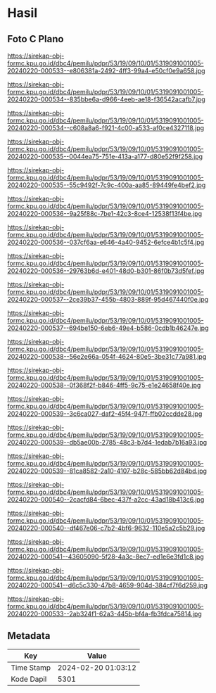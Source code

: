 # Hasil

## Foto C Plano

https://sirekap-obj-formc.kpu.go.id/dbc4/pemilu/pdpr/53/19/09/10/01/5319091001005-20240220-000533--e806381a-2492-4ff3-99a4-e50cf0e9a658.jpg

https://sirekap-obj-formc.kpu.go.id/dbc4/pemilu/pdpr/53/19/09/10/01/5319091001005-20240220-000534--835bbe6a-d966-4eeb-ae18-f36542acafb7.jpg

https://sirekap-obj-formc.kpu.go.id/dbc4/pemilu/pdpr/53/19/09/10/01/5319091001005-20240220-000534--c608a8a6-f921-4c00-a533-af0ce4327118.jpg

https://sirekap-obj-formc.kpu.go.id/dbc4/pemilu/pdpr/53/19/09/10/01/5319091001005-20240220-000535--0044ea75-751e-413a-a177-d80e52f9f258.jpg

https://sirekap-obj-formc.kpu.go.id/dbc4/pemilu/pdpr/53/19/09/10/01/5319091001005-20240220-000535--55c9492f-7c9c-400a-aa85-89449fe4bef2.jpg

https://sirekap-obj-formc.kpu.go.id/dbc4/pemilu/pdpr/53/19/09/10/01/5319091001005-20240220-000536--9a25f88c-7be1-42c3-8ce4-12538f13f4be.jpg

https://sirekap-obj-formc.kpu.go.id/dbc4/pemilu/pdpr/53/19/09/10/01/5319091001005-20240220-000536--037cf6aa-e646-4a40-9452-6efce4b1c5f4.jpg

https://sirekap-obj-formc.kpu.go.id/dbc4/pemilu/pdpr/53/19/09/10/01/5319091001005-20240220-000536--29763b6d-e401-48d0-b301-86f0b73d5fef.jpg

https://sirekap-obj-formc.kpu.go.id/dbc4/pemilu/pdpr/53/19/09/10/01/5319091001005-20240220-000537--2ce39b37-455b-4803-889f-95d467440f0e.jpg

https://sirekap-obj-formc.kpu.go.id/dbc4/pemilu/pdpr/53/19/09/10/01/5319091001005-20240220-000537--694be150-6eb6-49e4-b586-0cdb1b46247e.jpg

https://sirekap-obj-formc.kpu.go.id/dbc4/pemilu/pdpr/53/19/09/10/01/5319091001005-20240220-000538--56e2e66a-054f-4624-80e5-3be31c77a981.jpg

https://sirekap-obj-formc.kpu.go.id/dbc4/pemilu/pdpr/53/19/09/10/01/5319091001005-20240220-000538--0f368f2f-b846-4ff5-9c75-e1e24658f40e.jpg

https://sirekap-obj-formc.kpu.go.id/dbc4/pemilu/pdpr/53/19/09/10/01/5319091001005-20240220-000539--3c6ca027-daf2-45f4-947f-ffb02ccdde28.jpg

https://sirekap-obj-formc.kpu.go.id/dbc4/pemilu/pdpr/53/19/09/10/01/5319091001005-20240220-000539--db5ae00b-2785-48c3-b7d4-1edab7b16a93.jpg

https://sirekap-obj-formc.kpu.go.id/dbc4/pemilu/pdpr/53/19/09/10/01/5319091001005-20240220-000539--81ca8582-2a10-4107-b28c-585bb62d84bd.jpg

https://sirekap-obj-formc.kpu.go.id/dbc4/pemilu/pdpr/53/19/09/10/01/5319091001005-20240220-000540--2cacfd84-6bec-437f-a2cc-43ad18b413c6.jpg

https://sirekap-obj-formc.kpu.go.id/dbc4/pemilu/pdpr/53/19/09/10/01/5319091001005-20240220-000540--df467e06-c7b2-4bf6-9632-110e5a2c5b29.jpg

https://sirekap-obj-formc.kpu.go.id/dbc4/pemilu/pdpr/53/19/09/10/01/5319091001005-20240220-000541--43605090-5f28-4a3c-8ec7-ed1e6e3fd1c8.jpg

https://sirekap-obj-formc.kpu.go.id/dbc4/pemilu/pdpr/53/19/09/10/01/5319091001005-20240220-000541--d6c5c330-47b8-4659-904d-384cf7f6d259.jpg

https://sirekap-obj-formc.kpu.go.id/dbc4/pemilu/pdpr/53/19/09/10/01/5319091001005-20240220-000533--2ab324f1-62a3-445b-bf4a-fb3fdca75814.jpg


## Metadata

| Key        | Value               |
| ---------- | ------------------- |
| Time Stamp | 2024-02-20 01:03:12 |
| Kode Dapil | 5301                |



